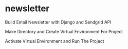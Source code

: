 # newsletter
Build Email Newsletter with Django and Sendgrid API

Make Directory and Create Virtual Environment For Project

Activate Virtual Environment and Run The Project

